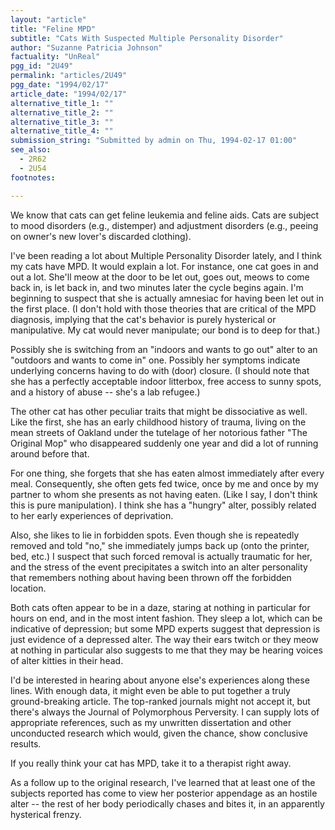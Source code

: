 ```yaml
---
layout: "article"
title: "Feline MPD"
subtitle: "Cats With Suspected Multiple Personality Disorder"
author: "Suzanne Patricia Johnson"
factuality: "UnReal"
pgg_id: "2U49"
permalink: "articles/2U49"
pgg_date: "1994/02/17"
article_date: "1994/02/17"
alternative_title_1: ""
alternative_title_2: ""
alternative_title_3: ""
alternative_title_4: ""
submission_string: "Submitted by admin on Thu, 1994-02-17 01:00"
see_also:
  - 2R62
  - 2U54
footnotes: 

---
```

<div>
<p>We know that cats can get feline leukemia and feline aids. Cats are subject to mood disorders (e.g., distemper) and adjustment disorders (e.g., peeing on owner's new lover's discarded clothing).</p>
<p>I've been reading a lot about Multiple Personality Disorder lately, and I think my cats have MPD. It would explain a lot. For instance, one cat goes in and out a lot. She'll meow at the door to be let out, goes out, meows to come back in, is let back in, and two minutes later the cycle begins again. I'm beginning to suspect that she is actually amnesiac for having been let out in the first place. (I don't hold with those theories that are critical of the MPD diagnosis, implying that the cat's behavior is purely hysterical or manipulative. My cat would never manipulate; our bond is to deep for that.)</p>
<p>Possibly she is switching from an "indoors and wants to go out" alter to an "outdoors and wants to come in" one. Possibly her symptoms indicate underlying concerns having to do with (door) closure. (I should note that she has a perfectly acceptable indoor litterbox, free access to sunny spots, and a history of abuse -- she's a lab refugee.)</p>
<p>The other cat has other peculiar traits that might be dissociative as well. Like the first, she has an early childhood history of trauma, living on the mean streets of Oakland under the tutelage of her notorious father "The Original Mop" who disappeared suddenly one year and did a lot of running around before that.</p>
<p>For one thing, she forgets that she has eaten almost immediately after every meal. Consequently, she often gets fed twice, once by me and once by my partner to whom she presents as not having eaten. (Like I say, I don't think this is pure manipulation). I think she has a "hungry" alter, possibly related to her early experiences of deprivation.</p>
<p>Also, she likes to lie in forbidden spots. Even though she is repeatedly removed and told "no," she immediately jumps back up (onto the printer, bed, etc.) I suspect that such forced removal is actually traumatic for her, and the stress of the event precipitates a switch into an alter personality that remembers nothing about having been thrown off the forbidden location.</p>
<p>Both cats often appear to be in a daze, staring at nothing in particular for hours on end, and in the most intent fashion. They sleep a lot, which can be indicative of depression; but some MPD experts suggest that depression is just evidence of a depressed alter. The way their ears twitch or they meow at nothing in particular also suggests to me that they may be hearing voices of alter kitties in their head.</p>
<p>I'd be interested in hearing about anyone else's experiences along these lines. With enough data, it might even be able to put together a truly ground-breaking article. The top-ranked journals might not accept it, but there's always the Journal of Polymorphous Perversity. I can supply lots of appropriate references, such as my unwritten dissertation and other unconducted research which would, given the chance, show conclusive results.</p>
<p>If you really think your cat has MPD, take it to a therapist right away.</p>
<p>As a follow up to the original research, I've learned that at least one of the subjects reported has come to view her posterior appendage as an hostile alter -- the rest of her body periodically chases and bites it, in an apparently hysterical frenzy.</p>
</div>
